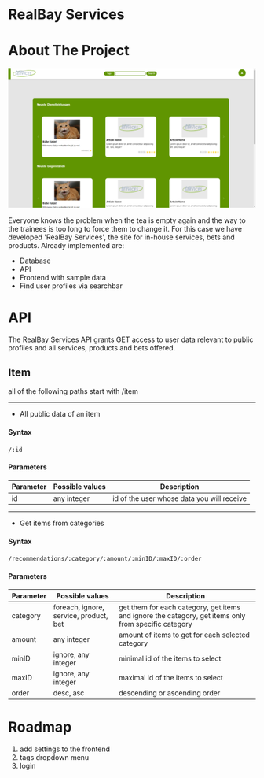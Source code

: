 # RealBay Services

<!-- ABOUT THE PROJECT -->
# About The Project

![RealBay Home Screen](readme/RealBayHomeScreen.png)

Everyone knows the problem when the tea is empty again and the way to the trainees is too long to force them to change it.
For this case we have developed 'RealBay Services', the site for in-house services, bets and products.
Already implemented are:

* Database 
* API 
* Frontend with sample data
* Find user profiles via searchbar

<!-- API -->
# API

The RealBay Services API grants GET access to user data relevant to public profiles and all services, products and bets offered.

## Item 
all of the following paths start with /item

<hr>

- All public data of an item

#### Syntax
```
/:id
```
#### Parameters
| Parameter | Possible values | Description |
| ------------- | ------------- | ------------- |
| id | any integer | id of the user whose data you will receive |


<hr>

- Get items from categories

#### Syntax
```
/recommendations/:category/:amount/:minID/:maxID/:order
```
#### Parameters
| Parameter | Possible values | Description |
| ------------- | ------------- | ------------- |
| category | foreach, ignore, service, product, bet | get them for each category, get items and ignore the category, get items only from specific category |
| amount | any integer | amount of items to get for each selected category |
| minID | ignore, any integer | minimal id of the items to select |
| maxID | ignore, any integer | maximal id of the items to select |
| order | desc, asc | descending  or ascending  order |


<!-- Roadmap -->
# Roadmap

1. add settings to the frontend
2. tags dropdown menu
3. login
